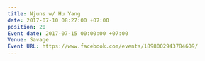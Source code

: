 ```yaml
---
title: Njuns w/ Hu Yang
date: 2017-07-10 08:27:00 +07:00
position: 20
Event date: 2017-07-15 00:00:00 +07:00
Venue: Savage
Event URL: https://www.facebook.com/events/1898002943784609/
---
```


